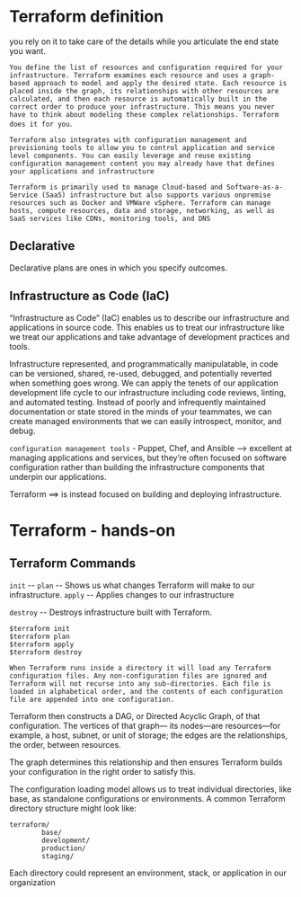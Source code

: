 # Terraform definition

you rely on it to take care of the details while you articulate the end state you want.

`You define the list of resources and configuration required for your infrastructure. Terraform examines each resource and uses a graph-based approach to model and apply the desired state. Each resource is placed inside the graph, its relationships with other resources are calculated, and then each resource is automatically built in the correct order to produce your infrastructure. This means you never have to
think about modeling these complex relationships. Terraform does it for you`.

``Terraform also integrates with configuration management and provisioning tools to allow you to control application and service level components. You can easily leverage and reuse existing configuration management content you may already have that defines your applications and infrastructure``

`Terraform is primarily used to manage Cloud-based and Software-as-a-Service (SaaS) infrastructure but also supports various onpremise resources such as Docker and VMWare vSphere. Terraform can manage hosts, compute resources, data and storage, networking, as well as SaaS services like CDNs, monitoring tools, and DNS`

## Declarative 

Declarative plans are ones in which you specify outcomes.



## Infrastructure as Code (IaC) 
“Infrastructure as Code” (IaC) enables us to describe our infrastructure and 	applications in source code. This enables us to treat our infrastructure like we treat our applications and take advantage of development practices and tools.

Infrastructure represented, and programmatically manipulatable, in code can be versioned, shared, re-used, debugged, and potentially reverted when something goes wrong. We can apply the tenets of our application development life cycle to our infrastructure including code reviews, linting, and automated testing. Instead of poorly and infrequently maintained documentation or state stored in the minds of your teammates, we can create managed environments that we can easily introspect, monitor, and debug.


``configuration management tools`` - Puppet, Chef, and Ansible --> excellent at managing applications and services, but they’re often focused on software configuration rather than building the infrastructure components that underpin our applications.

Terraform ==> is instead focused on building and deploying infrastructure.


# Terraform - hands-on

## Terraform Commands

`init` -- 
`plan` -- Shows us what changes Terraform will make to our
infrastructure.
`apply` -- Applies changes to our infrastructure

`destroy` -- Destroys infrastructure built with Terraform.

```
$terraform init
$terraform plan
$terraform apply
$terraform destroy
```



`When Terraform runs inside a directory it will load any Terraform configuration files. Any non-configuration files are ignored and Terraform will not recurse into any sub-directories. Each file is loaded in alphabetical order, and the contents of each configuration file are appended into one configuration.`

Terraform then constructs a DAG, or Directed Acyclic Graph, of that configuration. The vertices of that graph— its nodes—are resources—for example, a host, subnet, or unit of storage; the edges are the relationships, the order, between resources.

The graph determines this relationship and then ensures Terraform builds your configuration in the right order to satisfy this.

The configuration loading model allows us to treat individual directories, like base, as standalone configurations or environments. A common Terraform directory structure might look like:

```
terraform/
		base/
		development/
		production/
		staging/
```
Each directory could represent an environment, stack, or application in our organization